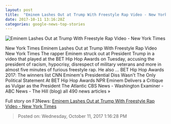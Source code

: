 ```yaml
---
layout: post
title:  "Eminem Lashes Out at Trump With Freestyle Rap Video - New York Times"
date: 2017-10-11 13:16:28Z
categories: google-news-top-stories
---
```


![Eminem Lashes Out at Trump With Freestyle Rap Video - New York Times](https://static01.nyt.com/images/2017/10/12/world/12Eminem/12Eminem-facebookJumbo.jpg)

New York Times Eminem Lashes Out at Trump With Freestyle Rap Video New York Times The rapper Eminem struck out at President Trump in a video that played at the BET Hip Hop Awards on Tuesday, accusing the president of racism, hypocrisy, disrespect of military veterans and more in almost five minutes of furious freestyle rap. He also ... BET Hip Hop Awards 2017: The winners list CNN Eminem's Presidential Diss Wasn't The Only Political Statement At BET Hip Hop Awards NPR Eminem Delivers a Critique as Vulgar as the President The Atlantic CBS News - Washington Examiner - ABC News - The Hill (blog) all 490 news articles »


Full story on F3News: [Eminem Lashes Out at Trump With Freestyle Rap Video - New York Times](http://www.f3nws.com/n/3DTxnG)

> Posted on: Wednesday, October 11, 2017 1:16:28 PM
